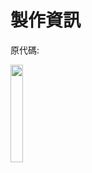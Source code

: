 # 製作資訊
原代碼:

<a href="https://download1072.mediafire.com/ixqbwerb265gFlTe1ayOxRA4MQBm2xBiB-U1uk-I12RVuH2KconzWXBPkGXBq1wHifhdzhKtnW4EizWS7KG5VWgM3QjKxy-hq3SNL-7R-b6NotzCRs4M_fJxWKCx4T0I-0d_P8-c6sgAb4Lf9KjdgrzoAnnPMWAfbTD_J2OJ1IHH/ypoqm75ungnubgt/Rise6.1.zip" alt="Download Now!"><img src="https://archive.org/download/download-button-png/download-button-png.png" width=20% height=20%><img/><a/>
